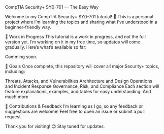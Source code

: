 CompTIA Security+ SY0-701 — The Easy Way

Welcome to my CompTIA Security+ SY0-701 tutorial! 🎉 This is a personal project where I’m learning the topics and sharing what I’ve understood in a beginner-friendly way.

🚧 Work in Progress
This tutorial is a work in progress, and not the full version yet. I’m working on it in my free time, so updates will come gradually. Here’s what’s available so far:

Comming soon.

📌 Goals
Once complete, this repository will cover all major Security+ topics, including:

Threats, Attacks, and Vulnerabilities
Architecture and Design
Operations and Incident Response
Governance, Risk, and Compliance
Each section will feature explanations, examples, and tables for easy understanding.
And much more

🤝 Contributions & Feedback
I’m learning as I go, so any feedback or suggestions are welcome! Feel free to open an issue or submit a pull request.

Thank you for visiting! 😊 Stay tuned for updates.
